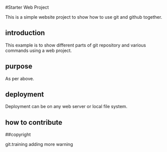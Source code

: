 #Starter Web Project

This is a simple website project to show how to use git and github together.

## introduction

This example is to show different parts of git repository and various commands using a web project.

## purpose

As per above.

## deployment

Deployment can be on any web server or local file system.

## how to contribute

##copyright

git.training
adding more warning